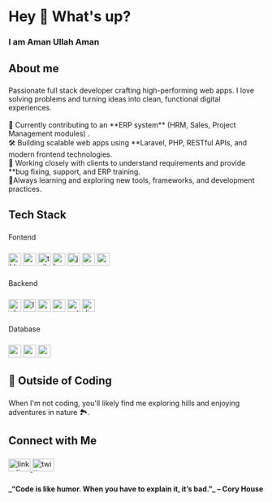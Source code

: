 <h1 align="left">Hey 👋 What's up?</h1>

###

<h3 align="left">I am Aman Ullah  Aman</h3>

###

<h2 align="left">About me</h2>

###

<p align="left">Passionate full stack developer crafting high-performing web apps. I love solving problems and turning ideas into clean, functional digital experiences. <br><br>🔭 Currently contributing to an **ERP system** (HRM, Sales, Project Management modules) .<br>🛠️ Building scalable web apps using **Laravel, PHP, RESTful APIs, and modern frontend technologies.  <br>👥 Working closely with clients to understand requirements and provide **bug fixing, support, and ERP training.<br>🌱Always learning and exploring new tools, frameworks, and development practices.</p>

###

<h2 align="left">Tech Stack</h2>

###

<p align="left">Fontend</p>

###

<div align="left">
  <img src="https://cdn.jsdelivr.net/gh/devicons/devicon/icons/html5/html5-original.svg" height="25" width="25" alt="html5 logo "  />
  
  <img src="https://cdn.jsdelivr.net/gh/devicons/devicon/icons/css3/css3-original.svg" height="25" width="25" alt="css3 logo"  />

  <img src="https://cdn.jsdelivr.net/gh/devicons/devicon/icons/tailwindcss/tailwindcss-original-wordmark.svg" height="25" width="25" alt="tailwindcss logo"  />
  
  <img src="https://cdn.jsdelivr.net/gh/devicons/devicon/icons/bootstrap/bootstrap-original.svg" height="25" alt="bootstrap logo"  />

  <img src="https://cdn.jsdelivr.net/gh/devicons/devicon/icons/javascript/javascript-original.svg" height="25" width="25" alt="javascript logo"  />
 
  <img src="https://cdn.jsdelivr.net/gh/devicons/devicon/icons/react/react-original.svg" height="25" width="25" alt="react logo"  />

  <img src="https://cdn.jsdelivr.net/gh/devicons/devicon/icons/vuejs/vuejs-original.svg" height="25" width="25" alt="vuejs logo"  />
</div>

###

<p align="left">Backend</p>

###

<div align="left">
  <img src="https://cdn.jsdelivr.net/gh/devicons/devicon/icons/php/php-original.svg" height="25" width="25" alt="php logo"  />
  
  <img src="https://cdn.jsdelivr.net/gh/devicons/devicon/icons/laravel/laravel-original.svg" height="25" width="25" alt="laravel logo"  />

  <img src="https://cdn.jsdelivr.net/gh/devicons/devicon/icons/symfony/symfony-original.svg" height="25" width="25" alt="symfony logo"  />
 
  <img src="https://cdn.jsdelivr.net/gh/devicons/devicon/icons/nodejs/nodejs-original.svg" height="25" width="25" alt="nodejs logo"  />
 
  <img src="https://cdn.jsdelivr.net/gh/devicons/devicon/icons/python/python-original.svg" height="25" width="25" alt="python logo"  />
 
  <img src="https://cdn.jsdelivr.net/gh/devicons/devicon/icons/django/django-plain.svg" height="25" width="25" alt="django logo"  />
</div>

###

<p align="left">Database</p>

###

<div align="left">
  <img src="https://cdn.jsdelivr.net/gh/devicons/devicon/icons/mysql/mysql-original.svg" height="25" width="25" alt="mysql logo"  />
 
  <img src="https://cdn.jsdelivr.net/gh/devicons/devicon/icons/mongodb/mongodb-original.svg" height="25" width="25" alt="mongodb logo"  />

  <img src="https://cdn.jsdelivr.net/gh/devicons/devicon/icons/postgresql/postgresql-original.svg" height="25" width="25" alt="postgresql logo"  />
</div>

###

<h2 align="left">🌄 Outside of Coding</h2>

###

<p align="left">When I'm not coding, you'll likely find me  exploring hills and enjoying adventures in nature 🏞️.</p>

###

<h2 align="left">Connect with Me</h2>

###

<div align="left">
  <a href="https://www.linkedin.com/in/aman-ullah-riad/" target="_blank">
    <img src="https://raw.githubusercontent.com/maurodesouza/profile-readme-generator/master/src/assets/icons/social/linkedin/default.svg" width="43" height="25" alt="linkedin logo"  />
  </a>
  <a href="https://x.com/theriadpikachu" target="_blank">
    <img src="https://raw.githubusercontent.com/maurodesouza/profile-readme-generator/master/src/assets/icons/social/twitter/default.svg" width="43" height="25" alt="twitter logo"  />
  </a>
</div>

###

<h4 align="left">_“Code is like humor. When you have to explain it, it’s bad.”_ – Cory House</h4>

###
